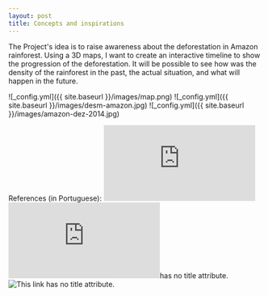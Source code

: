 ```yaml
---
layout: post
title: Concepts and inspirations
---
```


The Project's idea is to raise awareness about the deforestation in Amazon rainforest.
Using a 3D maps, I want to create an interactive timeline to show the progression of the deforestation. It will be possible to see how was the density of the rainforest in the past, the actual situation, and what will happen in the future.

![_config.yml]({{ site.baseurl }}/images/map.png)
![_config.yml]({{ site.baseurl }}/images/desm-amazon.jpg)
![_config.yml]({{ site.baseurl }}/images/amazon-dez-2014.jpg)


References (in Portuguese):
![Desmatamento tem alta na Amazônia em agosto e setembro, diz Imazon.](http://g1.globo.com/natureza/noticia/2014/10/desmatamento-aumenta-na-amazonia-diz-boletim-da-imazon.html)
![Desmatamento na Amazônia tem alta de 427% em novembro, diz Imazon](http://g1.globo.com/natureza/noticia/2014/12/desmatamento-na-amazonia-tem-alta-de-427-em-novembro-diz-imazon.html)has no title attribute.
![This link](http://example.net/) has no title attribute.
